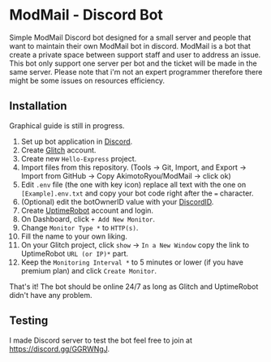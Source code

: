 # ModMail - Discord Bot

Simple ModMail Discord bot designed for a small server and people that want to maintain their own ModMail bot in discord. 
ModMail is a bot that create a private space between support staff and user to address an issue. 
This bot only support one server per bot and the ticket will be made in the same server.
Please note that i'm not an expert programmer therefore there might be some issues on resources efficiency.

## Installation

Graphical guide is still in progress.
1. Set up bot application in [Discord](https://discordjs.guide/preparations/setting-up-a-bot-application.html#your-token).
2. Create [Glitch](https://glitch.com/) account.
3. Create new `Hello-Express` project.
4. Import files from this repository. (Tools -> Git, Import, and Export -> Import from GitHub -> Copy AkimotoRyou/ModMail -> click ok)
5. Edit `.env` file (the one with key icon) replace all text with the one on `[Example].env.txt` and copy your bot code right after the `=` character.
6. (Optional) edit the botOwnerID value with your [DiscordID](https://support.discordapp.com/hc/en-us/articles/206346498-Where-can-I-find-my-User-Server-Message-ID-).
7. Create [UptimeRobot](https://uptimerobot.com/) account and login.
8. On Dashboard, click `+ Add New Monitor`.
9. Change `Monitor Type *` to `HTTP(s)`.
10. Fill the name to your own liking.
11. On your Glitch project, click `show` -> `In a New Window` copy the link to UptimeRobot `URL (or IP)*` part.
12. Keep the `Monitoring Interval *` to 5 minutes or lower (if you have premium plan) and click `Create Monitor`.

That's it! The bot should be online 24/7 as long as Glitch and UptimeRobot didn't have any problem.

## Testing

I made Discord server to test the bot feel free to join at https://discord.gg/GGRWNgJ.
